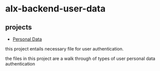 # alx-backend-user-data

## projects

- [Personal Data](./0x00-personal_data/)

this project entails necessary file for user authentication.

the files in this project are a walk through of types of user personal data authentication
